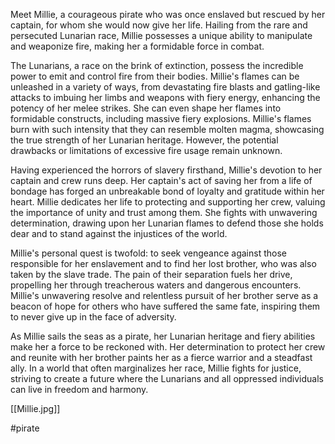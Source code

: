 Meet Millie, a courageous pirate who was once enslaved but rescued by her captain, for whom she would now give her life. Hailing from the rare and persecuted Lunarian race, Millie possesses a unique ability to manipulate and weaponize fire, making her a formidable force in combat.

The Lunarians, a race on the brink of extinction, possess the incredible power to emit and control fire from their bodies. Millie's flames can be unleashed in a variety of ways, from devastating fire blasts and gatling-like attacks to imbuing her limbs and weapons with fiery energy, enhancing the potency of her melee strikes. She can even shape her flames into formidable constructs, including massive fiery explosions. Millie's flames burn with such intensity that they can resemble molten magma, showcasing the true strength of her Lunarian heritage. However, the potential drawbacks or limitations of excessive fire usage remain unknown.

Having experienced the horrors of slavery firsthand, Millie's devotion to her captain and crew runs deep. Her captain's act of saving her from a life of bondage has forged an unbreakable bond of loyalty and gratitude within her heart. Millie dedicates her life to protecting and supporting her crew, valuing the importance of unity and trust among them. She fights with unwavering determination, drawing upon her Lunarian flames to defend those she holds dear and to stand against the injustices of the world.

Millie's personal quest is twofold: to seek vengeance against those responsible for her enslavement and to find her lost brother, who was also taken by the slave trade. The pain of their separation fuels her drive, propelling her through treacherous waters and dangerous encounters. Millie's unwavering resolve and relentless pursuit of her brother serve as a beacon of hope for others who have suffered the same fate, inspiring them to never give up in the face of adversity.

As Millie sails the seas as a pirate, her Lunarian heritage and fiery abilities make her a force to be reckoned with. Her determination to protect her crew and reunite with her brother paints her as a fierce warrior and a steadfast ally. In a world that often marginalizes her race, Millie fights for justice, striving to create a future where the Lunarians and all oppressed individuals can live in freedom and harmony.

[[Millie.jpg]]

#pirate